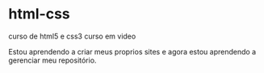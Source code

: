 # html-css
curso de html5 e css3 curso em video

Estou aprendendo a criar meus proprios sites e agora estou aprendendo a gerenciar meu repositório.
